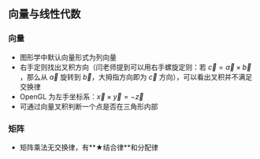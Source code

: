 ## 向量与线性代数

### 向量

- 图形学中默认向量形式为列向量
- 右手定则找出叉积方向（闫老师提到可以用右手螺旋定则：若 $\vec{c} = \vec{a} \times \vec{b}$ ，那么从 $\vec{a}$ 旋转到 $\vec{b}$，大拇指方向即为 $\vec{c}$ 方向），可以看出叉积并不满足交换律
- OpenGL 为左手坐标系：$\vec{x} \times \vec{y} = -\vec{z}$
- 可通过向量叉积判断一个点是否在三角形内部

### 矩阵

- 矩阵乘法无交换律，有**★结合律**和分配律